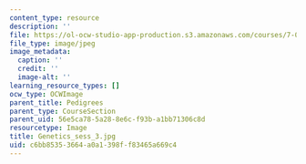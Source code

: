```yaml
---
content_type: resource
description: ''
file: https://ol-ocw-studio-app-production.s3.amazonaws.com/courses/7-01sc-fundamentals-of-biology-fall-2011/c6bb85353664a0a1398ff83465a669c4_Genetics_sess_3.jpg
file_type: image/jpeg
image_metadata:
  caption: ''
  credit: ''
  image-alt: ''
learning_resource_types: []
ocw_type: OCWImage
parent_title: Pedigrees
parent_type: CourseSection
parent_uid: 56e5ca78-5a28-8e6c-f93b-a1bb71306c8d
resourcetype: Image
title: Genetics_sess_3.jpg
uid: c6bb8535-3664-a0a1-398f-f83465a669c4
---
```

